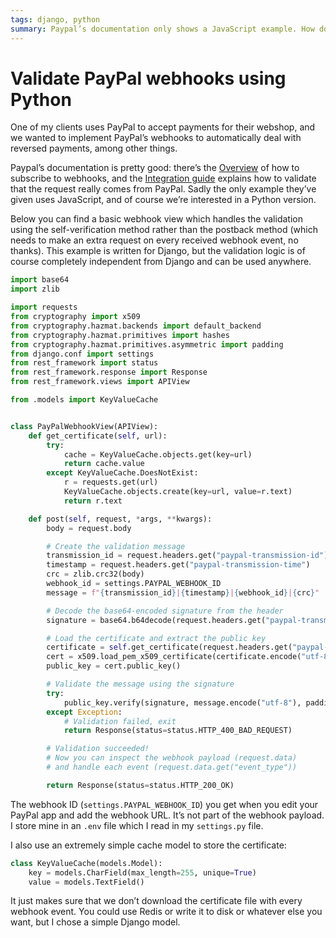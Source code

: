 ```yaml
---
tags: django, python
summary: Paypal’s documentation only shows a JavaScript example. How do you validate the webhooks in Python though?
---
```


# Validate PayPal webhooks using Python

One of my clients uses PayPal to accept payments for their webshop, and we wanted to implement PayPal’s webhooks to automatically deal with reversed payments, among other things.

Paypal’s documentation is pretty good: there’s the [Overview](https://developer.paypal.com/api/rest/webhooks/) of how to subscribe to webhooks, and the [Integration guide](https://developer.paypal.com/api/rest/webhooks/rest/) explains how to validate that the request really comes from PayPal. Sadly the only example they’ve given uses JavaScript, and of course we’re interested in a Python version.

Below you can find a basic webhook view which handles the validation using the self-verification method rather than the postback method (which needs to make an extra request on every received webhook event, no thanks). This example is written for Django, but the validation logic is of course completely independent from Django and can be used anywhere.

``` python
import base64
import zlib

import requests
from cryptography import x509
from cryptography.hazmat.backends import default_backend
from cryptography.hazmat.primitives import hashes
from cryptography.hazmat.primitives.asymmetric import padding
from django.conf import settings
from rest_framework import status
from rest_framework.response import Response
from rest_framework.views import APIView

from .models import KeyValueCache


class PayPalWebhookView(APIView):
    def get_certificate(self, url):
        try:
            cache = KeyValueCache.objects.get(key=url)
            return cache.value
        except KeyValueCache.DoesNotExist:
            r = requests.get(url)
            KeyValueCache.objects.create(key=url, value=r.text)
            return r.text

    def post(self, request, *args, **kwargs):
        body = request.body

        # Create the validation message
        transmission_id = request.headers.get("paypal-transmission-id")
        timestamp = request.headers.get("paypal-transmission-time")
        crc = zlib.crc32(body)
        webhook_id = settings.PAYPAL_WEBHOOK_ID
        message = f"{transmission_id}|{timestamp}|{webhook_id}|{crc}"

        # Decode the base64-encoded signature from the header
        signature = base64.b64decode(request.headers.get("paypal-transmission-sig"))

        # Load the certificate and extract the public key
        certificate = self.get_certificate(request.headers.get("paypal-cert-url"))
        cert = x509.load_pem_x509_certificate(certificate.encode("utf-8"), default_backend())
        public_key = cert.public_key()

        # Validate the message using the signature
        try:
            public_key.verify(signature, message.encode("utf-8"), padding.PKCS1v15(), hashes.SHA256())
        except Exception:
            # Validation failed, exit
            return Response(status=status.HTTP_400_BAD_REQUEST)

        # Validation succeeded! 
        # Now you can inspect the webhook payload (request.data)
        # and handle each event (request.data.get("event_type"))

        return Response(status=status.HTTP_200_OK)
```

The webhook ID (`settings.PAYPAL_WEBHOOK_ID`) you get when you edit your PayPal app and add the webhook URL. It’s not part of the webhook payload. I store mine in an `.env` file which I read in my `settings.py` file.

I also use an extremely simple cache model to store the certificate:

``` python
class KeyValueCache(models.Model):
    key = models.CharField(max_length=255, unique=True)
    value = models.TextField()
```

It just makes sure that we don’t download the certificate file with every webhook event. You could use Redis or write it to disk or whatever else you want, but I chose a simple Django model.